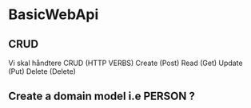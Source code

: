 # BasicWebApi 

## CRUD

Vi skal håndtere CRUD (HTTP VERBS)
Create (Post)
Read   (Get)
Update (Put)
Delete (Delete)

## Create a domain model i.e PERSON ?